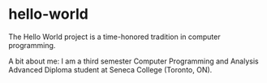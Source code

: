 # hello-world
The Hello World project is a time-honored tradition in computer programming.

A bit about me:
I am a third semester Computer Programming and Analysis Advanced Diploma student at Seneca College (Toronto, ON).
